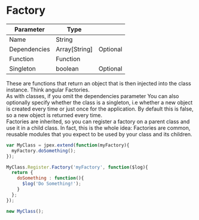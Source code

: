Factory
=======
| Parameter     | Type          |           |
|---------------|---------------|-----------|
| Name          | String        |           |
| Dependencies  | Array[String] | Optional  |
| Function      | Function      |           |
| Singleton     | boolean       | Optional  |

These are functions that return an object that is then injected into the class instance. Think angular Factories.  
As with classes, if you omit the dependencies parameter
You can also optionally specify whether the class is a singleton, i.e whether a new object is created every time or just once for the application. By default this is false, so a new object is returned every time.  
Factories are inherited, so you can register a factory on a parent class and use it in a child class. In fact, this is the whole idea: Factories are common, reusable modules that you expect to be used by your class and its children.
```javascript
var MyClass = jpex.extend(function(myFactory){
  myFactory.doSomething();
});

MyClass.Register.Factory('myFactory', function($log){
  return {
    doSomething : function(){
      $log('Do Something!');
    }
  };
});

new MyClass();
```
